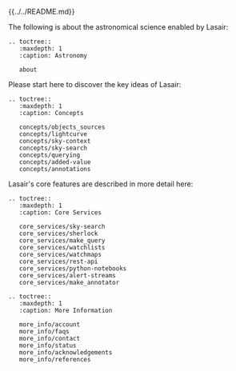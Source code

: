 

{{../../README.md}}

The following is about the astronomical science enabled by Lasair:
```eval_rst
.. toctree::
   :maxdepth: 1
   :caption: Astronomy

   about
```
Please start here to discover the key ideas of Lasair:

```eval_rst
.. toctree::
   :maxdepth: 1
   :caption: Concepts

   concepts/objects_sources
   concepts/lightcurve
   concepts/sky-context
   concepts/sky-search
   concepts/querying
   concepts/added-value
   concepts/annotations
```

Lasair's core features are described in more detail here:

```eval_rst
.. toctree::
   :maxdepth: 1
   :caption: Core Services

   core_services/sky-search
   core_services/sherlock
   core_services/make_query
   core_services/watchlists
   core_services/watchmaps
   core_services/rest-api
   core_services/python-notebooks
   core_services/alert-streams
   core_services/make_annotator
```

```eval_rst
.. toctree::
   :maxdepth: 1
   :caption: More Information

   more_info/account
   more_info/faqs
   more_info/contact
   more_info/status
   more_info/acknowledgements
   more_info/references
```
